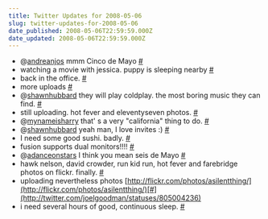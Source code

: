 ```yaml
---
title: Twitter Updates for 2008-05-06
slug: twitter-updates-for-2008-05-06
date_published: 2008-05-06T22:59:59.000Z
date_updated: 2008-05-06T22:59:59.000Z
---
```


- @[andreanjos](http://twitter.com/andreanjos) mmm Cinco de Mayo [#](http://twitter.com/joelgoodman/statuses/804299271)
- watching a movie with jessica. puppy is sleeping nearby [#](http://twitter.com/joelgoodman/statuses/804314020)
- back in the office. [#](http://twitter.com/joelgoodman/statuses/804650148)
- more uploads [#](http://twitter.com/joelgoodman/statuses/804720582)
- @[shawnhubbard](http://twitter.com/shawnhubbard) they will play coldplay. the most boring music they can find. [#](http://twitter.com/joelgoodman/statuses/804720816)
- still uploading. hot fever and eleventyseven photos. [#](http://twitter.com/joelgoodman/statuses/804725704)
- @[mynameisharry](http://twitter.com/mynameisharry) that' s a very "california" thing to do. [#](http://twitter.com/joelgoodman/statuses/804762424)
- @[shawnhubbard](http://twitter.com/shawnhubbard) yeah man, I love invites :) [#](http://twitter.com/joelgoodman/statuses/804772742)
- I need some good sushi. badly. [#](http://twitter.com/joelgoodman/statuses/804891277)
- fusion supports dual monitors!!!! [#](http://twitter.com/joelgoodman/statuses/804897969)
- @[adanceonstars](http://twitter.com/adanceonstars) I think you mean seis de Mayo [#](http://twitter.com/joelgoodman/statuses/804938651)
- hawk nelson, david crowder, run kid run, hot fever and farebridge photos on flickr. finally. [#](http://twitter.com/joelgoodman/statuses/804956197)
- uploading nevertheless photos [http://flickr.com/photos/asilentthing/](http://flickr.com/photos/asilentthing/)[#](http://twitter.com/joelgoodman/statuses/805004236)
- i need several hours of good, continuous sleep. [#](http://twitter.com/joelgoodman/statuses/805087690)
